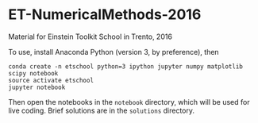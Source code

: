 # ET-NumericalMethods-2016

Material for Einstein Toolkit School in Trento, 2016

To use, install Anaconda Python (version 3, by preference), then

```
conda create -n etschool python=3 ipython jupyter numpy matplotlib scipy notebook
source activate etschool
jupyter notebook
```

Then open the notebooks in the `notebook` directory, which will be used for live coding. Brief solutions are in the `solutions` directory.
